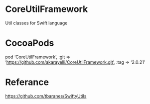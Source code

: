 # CoreUtilFramework
Util classes for Swift language

# CocoaPods
pod ‘CoreUtilFramework’, :git => ‘https://github.com/akarayelli/CoreUtilFramework.git’, :tag => ‘2.0.21’

# Referance
https://github.com/tbaranes/SwiftyUtils

